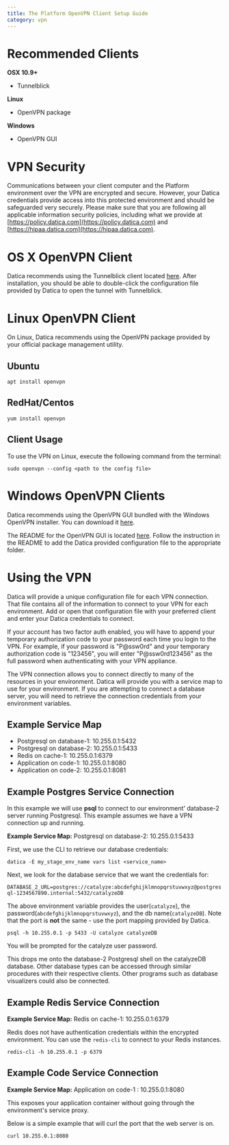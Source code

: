 ```yaml
---
title: The Platform OpenVPN Client Setup Guide
category: vpn
---
```


# Recommended Clients

**OSX 10.9+**
  * Tunnelblick

**Linux**
  * OpenVPN package

**Windows**
  * OpenVPN GUI

# VPN Security

Communications between your client computer and the Platform environment over the VPN are encrypted and secure. However, your Datica credentials provide access into this protected environment and should be safeguarded very securely. Please make sure that you are following all applicable information security policies, including what we provide at [https://policy.datica.com](https://policy.datica.com) and [https://hipaa.datica.com](https://hipaa.datica.com).

# OS X OpenVPN Client

Datica recommends using the Tunnelblick client located [here](https://tunnelblick.net/downloads.html). After installation, you should be able to double-click the configuration file provided by Datica to open the tunnel with Tunnelblick.

# Linux OpenVPN Client

On Linux, Datica recommends using the OpenVPN package provided by your official package management utility.

## Ubuntu

`apt install openvpn`

## RedHat/Centos

`yum install openvpn`

## Client Usage

To use the VPN on Linux, execute the following command from the terminal:

`sudo openvpn --config <path to the config file>`

# Windows OpenVPN Clients

Datica recommends using the OpenVPN GUI bundled with the Windows OpenVPN installer. You can download it [here](https://openvpn.net/index.php/open-source/downloads.html).

The README for the OpenVPN GUI is located [here](https://github.com/OpenVPN/openvpn-gui/). Follow the instruction in the README to add the Datica provided configuration file to the appropriate folder.

# Using the VPN

Datica will provide a unique configuration file for each VPN connection. That file contains all of the information to connect to your VPN for each environment. Add or open that configuration file with your preferred client and enter your Datica credentials to connect.

If your account has two factor auth enabled, you will have to append your temporary authorization code to your password each time you login to the VPN. For example, if your password is "P@ssw0rd" and your temporary authorization code is "123456", you will enter "P@ssw0rd123456" as the full password when authenticating with your VPN appliance.

The VPN connection allows you to connect directly to many of the resources in your environment. Datica will provide you with a service map to use for your environment. If you are attempting to connect a database server, you will need to retrieve the connection credentials from your environment variables.

## Example Service Map

  - Postgresql on database-1: 10.255.0.1:5432
  - Postgresql on database-2: 10.255.0.1:5433
  - Redis on cache-1: 10.255.0.1:6379
  - Application on code-1: 10.255.0.1:8080
  - Application on code-2: 10.255.0.1:8081

## Example Postgres Service Connection

In this example we will use **psql** to connect to our environment' database-2 server running Postgresql. This example assumes we have a VPN connection up and running.

**Example Service Map:** Postgresql on database-2: 10.255.0.1:5433

First, we use the CLI to retrieve our database credentials:

`datica -E my_stage_env_name vars list <service_name>`

Next, we look for the database service that we want the credentials for:

`DATABASE_2_URL=postgres://catalyze:abcdefghijklmnopqrstuvwxyz@postgresql-1234567890.internal:5432/catalyzeDB`

The above environment variable provides the user(`catalyze`), the password(`abcdefghijklmnopqrstuvwxyz`), and the db name(`catalyzeDB`). Note that the port is **not** the same - use the port mapping provided by Datica.

`psql -h 10.255.0.1 -p 5433 -U catalyze catalyzeDB`

You will be prompted for the catalyze user password.

This drops me onto the database-2 Postgresql shell on the catalyzeDB database. Other database types can be accessed through similar procedures with their respective clients. Other programs such as database visualizers could also be connected.

## Example Redis Service Connection

**Example Service Map:** Redis on cache-1: 10.255.0.1:6379

Redis does not have authentication credentials within the encrypted environment. You can use the `redis-cli` to connect to your Redis instances.

`redis-cli -h 10.255.0.1 -p 6379`

## Example Code Service Connection

**Example Service Map:** Application on code-1 : 10.255.0.1:8080

This exposes your application container without going through the environment's service proxy.

Below is a simple example that will curl the port that the web server is on.

`curl 10.255.0.1:8080`
